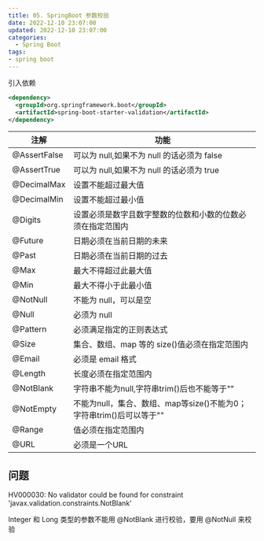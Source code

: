 ```yaml
---
title: 05. SpringBoot 参数校验
date: 2022-12-10 23:07:00
updated: 2022-12-10 23:07:00
categories:
  - Spring Boot
tags:
- spring boot
---
```


引入依赖

```xml
<dependency>
  <groupId>org.springframework.boot</groupId>
  <artifactId>spring-boot-starter-validation</artifactId>
</dependency>
```

| 注解 | 功能 |
| ------------ | --------------------------------------------- |
| @AssertFalse | 可以为 null,如果不为 null 的话必须为 false |
| @AssertTrue  | 可以为 null,如果不为 null 的话必须为 true |
| @DecimalMax  | 设置不能超过最大值 |
| @DecimalMin  | 设置不能超过最小值 |
| @Digits      | 设置必须是数字且数字整数的位数和小数的位数必须在指定范围内 |
| @Future      | 日期必须在当前日期的未来 |
| @Past        | 日期必须在当前日期的过去 |
| @Max         | 最大不得超过此最大值 |
| @Min         | 最大不得小于此最小值 |
| @NotNull     | 不能为 null，可以是空 |
| @Null        | 必须为 null |
| @Pattern     | 必须满足指定的正则表达式 |
| @Size        | 集合、数组、map 等的 size()值必须在指定范围内 |
| @Email       | 必须是 email 格式 |
| @Length      | 长度必须在指定范围内 |
| @NotBlank    | 字符串不能为null,字符串trim()后也不能等于"" |
| @NotEmpty    | 不能为null，集合、数组、map等size()不能为0；字符串trim()后可以等于"" |
| @Range       | 值必须在指定范围内 |
| @URL         | 必须是一个URL |

## 问题

HV000030: No validator could be found for constraint 'javax.validation.constraints.NotBlank'

Integer 和 Long 类型的参数不能用 @NotBlank 进行校验，要用 @NotNull 来校验
